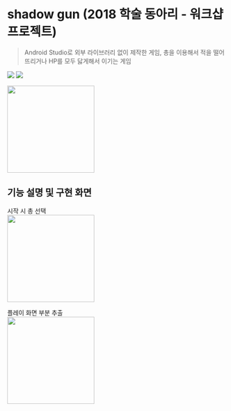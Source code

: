 # shadow gun (2018 학술 동아리 - 워크샵 프로젝트)
> Android Studio로 외부 라이브러리 없이 제작한 게임, 총을 이용해서 적을 떨어뜨리거나 HP를 모두 닳게해서 이기는 게임

<img src="https://img.shields.io/badge/Android Studio-3DDC84?style=for-the-badge&logo=Android Studio&logoColor=white"> <img src="https://img.shields.io/badge/Java-007396?style=flat-square&logo=Java&logoColor=white"> 


<img src="https://user-images.githubusercontent.com/45085513/220546850-c70d7e5f-3e22-4b11-a091-9f236d7de222.png" height="200"/>

## 기능 설명 및 구현 화면
시작 시 총 선택<br>
<img src="https://user-images.githubusercontent.com/45085513/220547871-397bae77-01d2-458c-bcdb-34fcfe0a72cc.jpg" height="200"/>   


플레이 화면 부분 추출    
<img src="https://user-images.githubusercontent.com/45085513/220548540-1db78426-b855-4087-8fe9-1d32b2abe82f.gif" height="200"/>   

